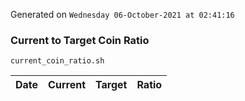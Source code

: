 Generated on `Wednesday 06-October-2021 at 02:41:16`

### Current to Target Coin Ratio
`current_coin_ratio.sh`

Date|Current|Target|Ratio
---|---|---|---
